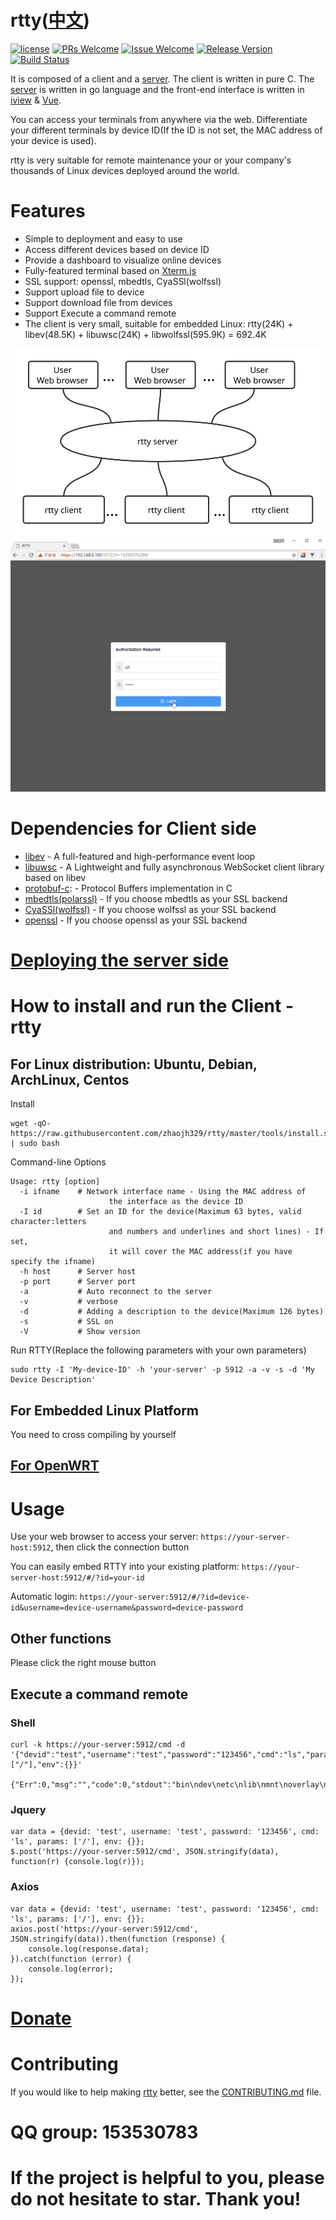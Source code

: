 # rtty([中文](/README_ZH.md))

[1]: https://img.shields.io/badge/license-LGPL2-brightgreen.svg?style=plastic
[2]: /LICENSE
[3]: https://img.shields.io/badge/PRs-welcome-brightgreen.svg?style=plastic
[4]: https://github.com/zhaojh329/rtty/pulls
[5]: https://img.shields.io/badge/Issues-welcome-brightgreen.svg?style=plastic
[6]: https://github.com/zhaojh329/rtty/issues/new
[7]: https://img.shields.io/badge/release-6.1.2-blue.svg?style=plastic
[8]: https://github.com/zhaojh329/rtty/releases
[9]: https://travis-ci.org/zhaojh329/rtty.svg?branch=master
[10]: https://travis-ci.org/zhaojh329/rtty

[![license][1]][2]
[![PRs Welcome][3]][4]
[![Issue Welcome][5]][6]
[![Release Version][7]][8]
[![Build Status][9]][10]

[Xterm.js]: https://github.com/xtermjs/xterm.js
[libev]: http://software.schmorp.de/pkg/libev.html
[libuwsc]: https://github.com/zhaojh329/libuwsc
[openssl]: https://github.com/openssl/openssl
[mbedtls(polarssl)]: https://github.com/ARMmbed/mbedtls
[CyaSSl(wolfssl)]: https://github.com/wolfSSL/wolfssl
[vue]: https://github.com/vuejs/vue
[iview]: https://github.com/iview/iview
[protobuf-c]: https://github.com/protobuf-c/protobuf-c
[server]: https://github.com/zhaojh329/rttys

It is composed of a client and a [server]. The client is written in pure C. The [server] is written in go language
and the front-end interface is written in [iview] & [Vue].

You can access your terminals from anywhere via the web. Differentiate your different terminals by device ID(If
the ID is not set, the MAC address of your device is used).

rtty is very suitable for remote maintenance your or your company's thousands of Linux devices deployed around
the world.

# Features
* Simple to deployment and easy to use
* Access different devices based on device ID
* Provide a dashboard to visualize online devices
* Fully-featured terminal based on [Xterm.js]
* SSL support: openssl, mbedtls, CyaSSl(wolfssl)
* Support upload file to device
* Support download file from devices
* Support Execute a command remote
* The client is very small, suitable for embedded Linux: rtty(24K) + libev(48.5K) + libuwsc(24K) + libwolfssl(595.9K) = 692.4K

![](/rtty.svg)
![](/rtty.f30806d.gif)

# Dependencies for Client side
* [libev] - A full-featured and high-performance event loop
* [libuwsc] - A Lightweight and fully asynchronous WebSocket client library based on libev
* [protobuf-c]: - Protocol Buffers implementation in C
* [mbedtls(polarssl)] - If you choose mbedtls as your SSL backend
* [CyaSSl(wolfssl)] - If you choose wolfssl as your SSL backend
* [openssl] - If you choose openssl as your SSL backend

# [Deploying the server side](https://github.com/zhaojh329/rttys)

# How to install and run the Client - rtty
## For Linux distribution: Ubuntu, Debian, ArchLinux, Centos
Install

    wget -qO- https://raw.githubusercontent.com/zhaojh329/rtty/master/tools/install.sh | sudo bash

Command-line Options

    Usage: rtty [option]
      -i ifname    # Network interface name - Using the MAC address of
                          the interface as the device ID
      -I id        # Set an ID for the device(Maximum 63 bytes, valid character:letters
                          and numbers and underlines and short lines) - If set,
                          it will cover the MAC address(if you have specify the ifname)
      -h host      # Server host
      -p port      # Server port
      -a           # Auto reconnect to the server
      -v           # verbose
      -d           # Adding a description to the device(Maximum 126 bytes)
      -s           # SSL on
      -V           # Show version

Run RTTY(Replace the following parameters with your own parameters)

    sudo rtty -I 'My-device-ID' -h 'your-server' -p 5912 -a -v -s -d 'My Device Description'

## For Embedded Linux Platform
You need to cross compiling by yourself

## [For OpenWRT](/OPENWRT.md)

# Usage
Use your web browser to access your server: `https://your-server-host:5912`, then click the connection button

You can easily embed RTTY into your existing platform: `https://your-server-host:5912/#/?id=your-id`

Automatic login: `https://your-server:5912/#/?id=device-id&username=device-username&password=device-password`

## Other functions
Please click the right mouse button

## Execute a command remote
### Shell

    curl -k https://your-server:5912/cmd -d '{"devid":"test","username":"test","password":"123456","cmd":"ls","params":["/"],"env":{}}'

    {"Err":0,"msg":"","code":0,"stdout":"bin\ndev\netc\nlib\nmnt\noverlay\nproc\nrom\nroot\nsbin\nsys\ntmp\nusr\nvar\nwww\n","stderr":""}

### Jquery

    var data = {devid: 'test', username: 'test', password: '123456', cmd: 'ls', params: ['/'], env: {}};
    $.post('https://your-server:5912/cmd', JSON.stringify(data), function(r) {console.log(r)});


### Axios

    var data = {devid: 'test', username: 'test', password: '123456', cmd: 'ls', params: ['/'], env: {}};
    axios.post('https://your-server:5912/cmd', JSON.stringify(data)).then(function (response) {
        console.log(response.data);
    }).catch(function (error) {
        console.log(error);
    });

# [Donate](https://gitee.com/zhaojh329/rtty#project-donate-overview)

# Contributing
If you would like to help making [rtty](https://github.com/zhaojh329/rtty) better,
see the [CONTRIBUTING.md](https://github.com/zhaojh329/rtty/blob/master/CONTRIBUTING.md) file.

# QQ group: 153530783

# If the project is helpful to you, please do not hesitate to star. Thank you!
